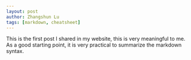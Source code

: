 ```yaml
---
layout: post
author: Zhangshun Lu
tags: [markdown, cheatsheet]
---
```


This is the first post I shared in my website, this is very meaningful to me. As
a good starting point, it is very practical to summarize the markdown syntax.
